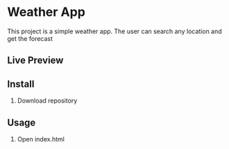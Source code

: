 # Weather App

This project is a simple weather app. The user can search any location and get the forecast

## Live Preview


## Install
1. Download repository

## Usage
1. Open index.html
